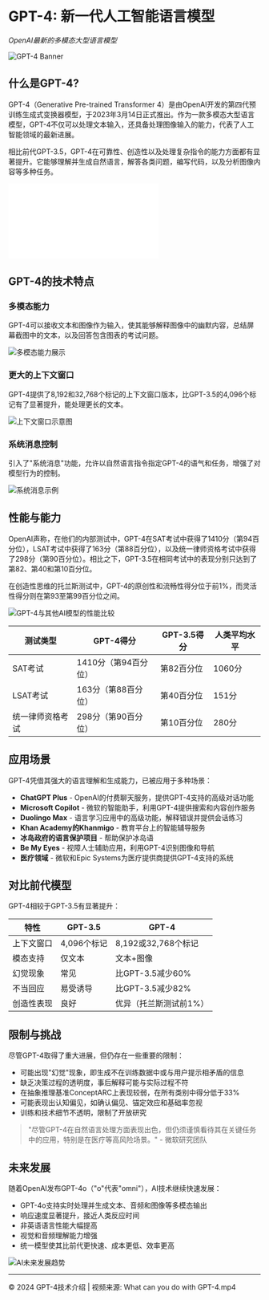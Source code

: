 # GPT-4: 新一代人工智能语言模型

*OpenAI最新的多模态大型语言模型*

![GPT-4 Banner](https://image.blocktempo.com/2023/03/chagpt-gpt4-6410b6078d3af-sej.png)

## 什么是GPT-4?

GPT-4（Generative Pre-trained Transformer 4）是由OpenAI开发的第四代预训练生成式变换器模型，于2023年3月14日正式推出。作为一款多模态大型语言模型，GPT-4不仅可以处理文本输入，还具备处理图像输入的能力，代表了人工智能领域的最新进展。

相比前代GPT-3.5，GPT-4在可靠性、创造性以及处理复杂指令的能力方面都有显著提升。它能够理解并生成自然语言，解答各类问题，编写代码，以及分析图像内容等多种任务。

<iframe src="//player.bilibili.com/player.html?isOutside=true&aid=114227960352904&bvid=BV1yFoqYoEJe&cid=29077864575&p=1" scrolling="no" border="0" frameborder="no" framespacing="0" allowfullscreen="true"></iframe>

## GPT-4的技术特点

### 多模态能力

GPT-4可以接收文本和图像作为输入，使其能够解释图像中的幽默内容，总结屏幕截图中的文本，以及回答包含图表的考试问题。

![多模态能力展示](https://www.damoxing8.com/wp-content/uploads/2024/08/frc-21067ee220ff87b35d6c0c327e291a96.png)

### 更大的上下文窗口

GPT-4提供了8,192和32,768个标记的上下文窗口版本，比GPT-3.5的4,096个标记有了显著提升，能处理更长的文本。

![上下文窗口示意图](https://encrypted-tbn0.gstatic.com/images?q=tbn:ANd9GcRmRv6XM0IdMoJOumnPsRrH9C7omr_l-HmJDg&s)

### 系统消息控制

引入了"系统消息"功能，允许以自然语言指令指定GPT-4的语气和任务，增强了对模型行为的控制。

![系统消息示例](https://encrypted-tbn0.gstatic.com/images?q=tbn:ANd9GcRpzTH0EL4UIwg9Fl1YQzQ98-TdI7-5BdJT3w&s)

## 性能与能力

OpenAI声称，在他们的内部测试中，GPT-4在SAT考试中获得了1410分（第94百分位），LSAT考试中获得了163分（第88百分位），以及统一律师资格考试中获得了298分（第90百分位）。相比之下，GPT-3.5在相同考试中的表现分别只达到了第82、第40和第10百分位。

在创造性思维的托兰斯测试中，GPT-4的原创性和流畅性得分位于前1%，而灵活性得分则在第93至第99百分位之间。

![GPT-4与其他AI模型的性能比较](https://encrypted-tbn0.gstatic.com/images?q=tbn:ANd9GcQE5-IoVh3HRNgO_47Tblh5OplrUevtDoiQzg&s)

| 测试类型 | GPT-4得分 | GPT-3.5得分 | 人类平均水平 |
| ------- | --------- | ---------- | ---------- |
| SAT考试 | 1410分（第94百分位） | 第82百分位 | 1060分 |
| LSAT考试 | 163分（第88百分位） | 第40百分位 | 151分 |
| 统一律师资格考试 | 298分（第90百分位） | 第10百分位 | 280分 |

## 应用场景

GPT-4凭借其强大的语言理解和生成能力，已被应用于多种场景：

- **ChatGPT Plus** - OpenAI的付费聊天服务，提供GPT-4支持的高级对话功能
- **Microsoft Copilot** - 微软的智能助手，利用GPT-4提供搜索和内容创作服务
- **Duolingo Max** - 语言学习应用中的高级功能，解释错误并提供会话练习
- **Khan Academy的Khanmigo** - 教育平台上的智能辅导服务
- **冰岛政府的语言保护项目** - 帮助保护冰岛语
- **Be My Eyes** - 视障人士辅助应用，利用GPT-4识别图像和导航
- **医疗领域** - 微软和Epic Systems为医疗提供商提供GPT-4支持的系统

## 对比前代模型

GPT-4相较于GPT-3.5有显著提升：

| 特性 | GPT-3.5 | GPT-4 |
| ---- | ------- | ----- |
| 上下文窗口 | 4,096个标记 | 8,192或32,768个标记 |
| 模态支持 | 仅文本 | 文本+图像 |
| 幻觉现象 | 常见 | 比GPT-3.5减少60% |
| 不当回应 | 易受诱导 | 比GPT-3.5减少82% |
| 创造性表现 | 良好 | 优异（托兰斯测试前1%） |

## 限制与挑战

尽管GPT-4取得了重大进展，但仍存在一些重要的限制：

- 可能出现"幻觉"现象，即生成不在训练数据中或与用户提示相矛盾的信息
- 缺乏决策过程的透明度，事后解释可能与实际过程不符
- 在抽象推理基准ConceptARC上表现较弱，在所有类别中得分低于33%
- 可能表现出认知偏见，如确认偏见、锚定效应和基础率忽视
- 训练和技术细节不透明，限制了开放研究

> "尽管GPT-4在自然语言处理方面表现出色，但仍须谨慎看待其在关键任务中的应用，特别是在医疗等高风险场景。" - 微软研究团队

## 未来发展

随着OpenAI发布GPT-4o（"o"代表"omni"），AI技术继续快速发展：

- GPT-4o支持实时处理并生成文本、音频和图像等多模态输出
- 响应速度显著提升，接近人类反应时间
- 非英语语言性能大幅提高
- 视觉和音频理解能力增强
- 统一模型使其比前代更快速、成本更低、效率更高

![AI未来发展趋势](https://nsysgroup.com/media/bg2ecogo/ai-development-transforms-mobile-industry1.png)

---

© 2024 GPT-4技术介绍 | 视频来源: What can you do with GPT-4.mp4 